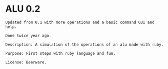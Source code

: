 # ALU 0.2

	Updated from 0.1 with more operations and a basic command GUI and help.

	Done twice year ago.

	Description: A simulation of the operations of an alu made with ruby.
	
	Purpose: First steps with ruby language and fun.
		
	License: Beerware.
